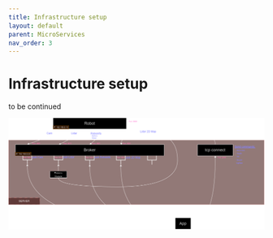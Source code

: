 ```yaml
---
title: Infrastructure setup
layout: default
parent: MicroServices
nav_order: 3
---
```


# Infrastructure setup
to be continued

![infraPicture](infraSetup.png) 